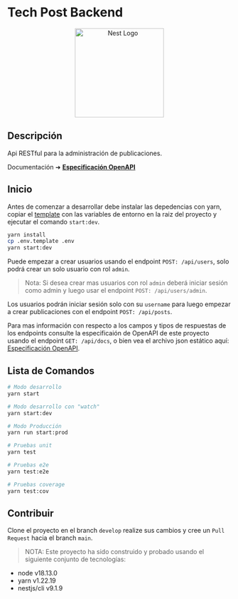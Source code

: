 # Tech Post Backend

<p align="center">
  <a href="http://nestjs.com/" target="blank"><img src="https://nestjs.com/img/logo-small.svg" width="200" alt="Nest Logo" /></a>
</p>

## Descripción

Api RESTful para la administración de publicaciones.

Documentación &#x279c; **[Especificación OpenAPI](https://raw.githubusercontent.com/EdixonAlberto/tech-posts-backend/main/docs/swagger.json)**

## Inicio

Antes de comenzar a desarrollar debe instalar las depedencias con yarn, copiar el [template](./.env.template) con las variables de entorno en la raiz del proyecto y ejecutar el comando `start:dev`.

```bash
yarn install
cp .env.template .env
yarn start:dev
```

Puede empezar a crear usuarios usando el endpoint `POST: /api/users`, solo podrá crear un solo usuario con rol `admin`.
> Nota: Si desea crear mas usuarios con rol `admin` deberá iniciar sesión como admin y luego usar el endpoint `POST: /api/users/admin`.

Los usuarios podrán iniciar sesión solo con su `username` para luego empezar a crear publicaciones con el endpoint `POST: /api/posts`.

Para mas información con respecto a los campos y tipos de respuestas de los endpoints consulte la especificaión de OpenAPI de este proyecto usando el endpoint `GET: /api/docs`, o bien vea el archivo json estático aquí: [Especificación OpenAPI](https://raw.githubusercontent.com/EdixonAlberto/tech-posts-backend/main/docs/swagger.json).

## Lista de Comandos

```bash
# Modo desarrollo
yarn start

# Modo desarrollo con "watch"
yarn start:dev

# Modo Producción
yarn run start:prod

# Pruebas unit
yarn test

# Pruebas e2e
yarn test:e2e

# Pruebas coverage
yarn test:cov
```

## Contribuir

Clone el proyecto en el branch `develop` realize sus cambios y cree un `Pull Request` hacia el branch `main`.

> NOTA: Este proyecto ha sido construido y probado usando el siguiente conjunto de tecnologías:

- node v18.13.0
- yarn v1.22.19
- nestjs/cli v9.1.9
